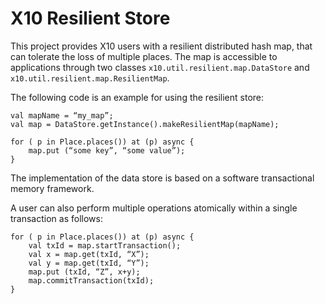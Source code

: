 # X10 Resilient Store

This project provides X10 users with a resilient distributed hash map, that can tolerate the loss of multiple places.
The map is accessible to applications through two classes `x10.util.resilient.map.DataStore` and `x10.util.resilient.map.ResilientMap`.

The following code is an example for using the resilient store: 
```x10
val mapName = “my_map”;
val map = DataStore.getInstance().makeResilientMap(mapName);

for ( p in Place.places()) at (p) async {
    map.put (“some key”, “some value”);
}
``` 

The implementation of the data store is based on a software transactional memory framework.

A user can also perform multiple operations atomically within a single transaction as follows:
```x10
for ( p in Place.places()) at (p) async {
    val txId = map.startTransaction();
    val x = map.get(txId, “X”);
    val y = map.get(txId, “Y”);
    map.put (txId, “Z”, x+y);
    map.commitTransaction(txId);
}
```
